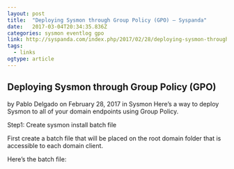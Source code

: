 ```yaml
---
layout: post 
title:  "Deploying Sysmon through Group Policy (GPO) – Syspanda" 
date:   2017-03-04T20:34:35.836Z 
categories: sysmon eventlog gpo
link: http://syspanda.com/index.php/2017/02/28/deploying-sysmon-through-gpo/ 
tags:
  - links
ogtype: article 
---
```


## Deploying Sysmon through Group Policy (GPO)
by Pablo Delgado on February 28, 2017 in Sysmon
Here’s a way to deploy Sysmon to all of your domain endpoints using Group Policy.

Step1: Create sysmon install batch file

First create a batch file that will be placed on the root domain folder that is accessible to each domain client.

Here’s the batch file: